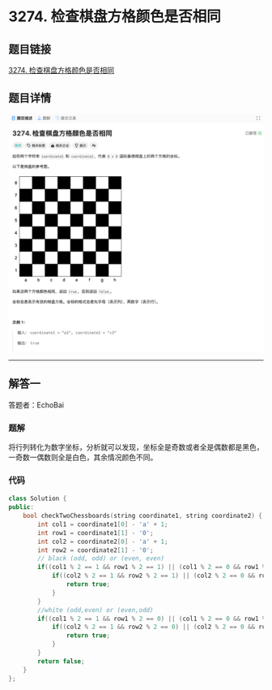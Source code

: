 # 3274. 检查棋盘方格颜色是否相同
## 题目链接  
[3274. 检查棋盘方格颜色是否相同](https://leetcode.cn/problems/check-if-two-chessboard-squares-have-the-same-color/description/?envType=daily-question&envId=2024-12-03)
## 题目详情
![题目图片](Img/3274.png)

***
## 解答一
答题者：EchoBai

### 题解
将行列转化为数字坐标，分析就可以发现，坐标全是奇数或者全是偶数都是黑色，一奇数一偶数则全是白色，其余情况颜色不同。

### 代码
``` cpp
class Solution {
public:
    bool checkTwoChessboards(string coordinate1, string coordinate2) {
        int col1 = coordinate1[0] - 'a' + 1;
        int row1 = coordinate1[1] - '0';
        int col2 = coordinate2[0] - 'a' + 1;
        int row2 = coordinate2[1] - '0';
        // black (odd, odd) or (even, even)
        if((col1 % 2 == 1 && row1 % 2 == 1) || (col1 % 2 == 0 && row1 % 2 == 0)){
            if((col2 % 2 == 1 && row2 % 2 == 1) || (col2 % 2 == 0 && row2 % 2 == 0)){
                return true;
            }
        }
        //white (odd,even) or (even,odd)
        if((col1 % 2 == 1 && row1 % 2 == 0) || (col1 % 2 == 0 && row1 % 2 == 1)){
            if((col2 % 2 == 1 && row2 % 2 == 0) || (col2 % 2 == 0 && row2 % 2 == 1)){
                return true;
            }
        }
        return false;
    }
};
```
